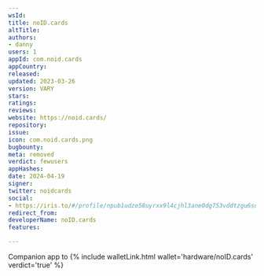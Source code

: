 ```yaml
---
wsId: 
title: noID.cards
altTitle: 
authors:
- danny
users: 1
appId: com.noid.cards
appCountry: 
released: 
updated: 2023-03-26
version: VARY
stars: 
ratings: 
reviews: 
website: https://noid.cards/
repository: 
issue: 
icon: com.noid.cards.png
bugbounty: 
meta: removed
verdict: fewusers
appHashes: 
date: 2024-04-19
signer: 
twitter: noidcards
social:
- https://iris.to/#/profile/npub1udze58uyrxx9l4cjhl3ane0dg753vddtzgu6sd742wkyzc4hjqesc4secl
redirect_from: 
developerName: noID.cards
features: 

---
```


Companion app to {% include walletLink.html wallet='hardware/noID.cards' verdict='true' %}

